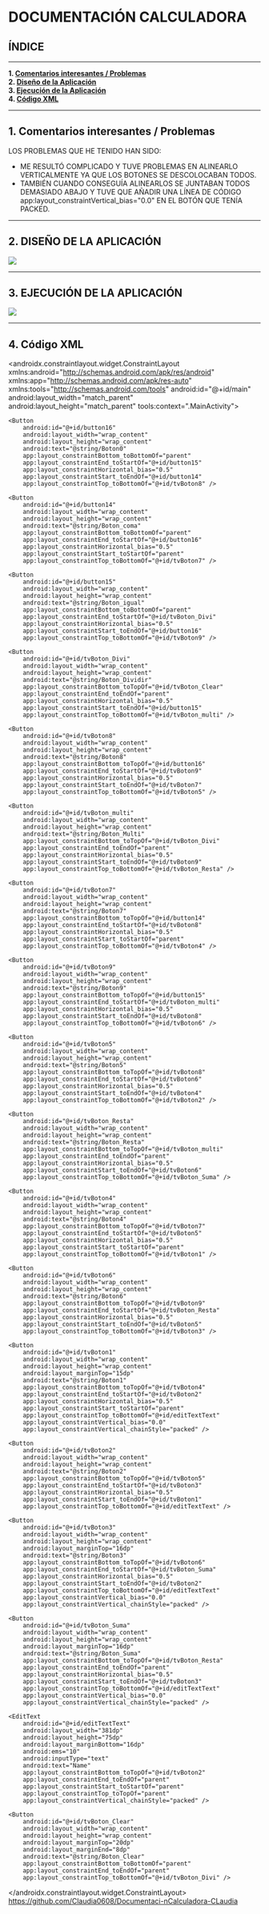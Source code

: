 # DOCUMENTACIÓN CALCULADORA
## ÍNDICE

---

**1. [Comentarios interesantes / Problemas](#1-comentarios-interesantes--problemas)**  
**2. [Diseño de la Aplicación](#2-diseño-de-la-aplicación)**  
**3. [Ejecución de la Aplicación](#3-ejecución-de-la-aplicación)**  
**4. [Código XML](#4-código-xml)**

---

## 1. Comentarios interesantes / Problemas

LOS PROBLEMAS QUE HE TENIDO HAN SIDO:

- ME RESULTÓ COMPLICADO Y TUVE PROBLEMAS EN ALINEARLO VERTICALMENTE YA QUE LOS BOTONES SE DESCOLOCABAN TODOS.
- TAMBIÉN CUANDO CONSEGUÍA ALINEARLOS SE JUNTABAN TODOS DEMASIADO ABAJO Y TUVE QUE AÑADIR UNA LÍNEA DE CÓDIGO  app:layout_constraintVertical_bias="0.0" 
  EN EL BOTÓN QUE TENÍA PACKED.

---

## 2. DISEÑO DE LA APLICACIÓN
<IMG SRC="Diseño.jpg">

---
## 3. EJECUCIÓN DE LA APLICACIÓN
<IMG SRC="Ejecucion.jpg">

---
## 4. Código XML 
<?xml version="1.0" encoding="utf-8"?>
<androidx.constraintlayout.widget.ConstraintLayout xmlns:android="http://schemas.android.com/apk/res/android"
    xmlns:app="http://schemas.android.com/apk/res-auto"
    xmlns:tools="http://schemas.android.com/tools"
    android:id="@+id/main"
    android:layout_width="match_parent"
    android:layout_height="match_parent"
    tools:context=".MainActivity">

    <Button
        android:id="@+id/button16"
        android:layout_width="wrap_content"
        android:layout_height="wrap_content"
        android:text="@string/Boton0"
        app:layout_constraintBottom_toBottomOf="parent"
        app:layout_constraintEnd_toStartOf="@+id/button15"
        app:layout_constraintHorizontal_bias="0.5"
        app:layout_constraintStart_toEndOf="@+id/button14"
        app:layout_constraintTop_toBottomOf="@+id/tvBoton8" />

    <Button
        android:id="@+id/button14"
        android:layout_width="wrap_content"
        android:layout_height="wrap_content"
        android:text="@string/Boton_coma"
        app:layout_constraintBottom_toBottomOf="parent"
        app:layout_constraintEnd_toStartOf="@+id/button16"
        app:layout_constraintHorizontal_bias="0.5"
        app:layout_constraintStart_toStartOf="parent"
        app:layout_constraintTop_toBottomOf="@+id/tvBoton7" />

    <Button
        android:id="@+id/button15"
        android:layout_width="wrap_content"
        android:layout_height="wrap_content"
        android:text="@string/Boton_igual"
        app:layout_constraintBottom_toBottomOf="parent"
        app:layout_constraintEnd_toStartOf="@+id/tvBoton_Divi"
        app:layout_constraintHorizontal_bias="0.5"
        app:layout_constraintStart_toEndOf="@+id/button16"
        app:layout_constraintTop_toBottomOf="@+id/tvBoton9" />

    <Button
        android:id="@+id/tvBoton_Divi"
        android:layout_width="wrap_content"
        android:layout_height="wrap_content"
        android:text="@string/Boton_Dividir"
        app:layout_constraintBottom_toTopOf="@+id/tvBoton_Clear"
        app:layout_constraintEnd_toEndOf="parent"
        app:layout_constraintHorizontal_bias="0.5"
        app:layout_constraintStart_toEndOf="@+id/button15"
        app:layout_constraintTop_toBottomOf="@+id/tvBoton_multi" />

    <Button
        android:id="@+id/tvBoton8"
        android:layout_width="wrap_content"
        android:layout_height="wrap_content"
        android:text="@string/Boton8"
        app:layout_constraintBottom_toTopOf="@+id/button16"
        app:layout_constraintEnd_toStartOf="@+id/tvBoton9"
        app:layout_constraintHorizontal_bias="0.5"
        app:layout_constraintStart_toEndOf="@+id/tvBoton7"
        app:layout_constraintTop_toBottomOf="@+id/tvBoton5" />

    <Button
        android:id="@+id/tvBoton_multi"
        android:layout_width="wrap_content"
        android:layout_height="wrap_content"
        android:text="@string/Boton_Multi"
        app:layout_constraintBottom_toTopOf="@+id/tvBoton_Divi"
        app:layout_constraintEnd_toEndOf="parent"
        app:layout_constraintHorizontal_bias="0.5"
        app:layout_constraintStart_toEndOf="@+id/tvBoton9"
        app:layout_constraintTop_toBottomOf="@+id/tvBoton_Resta" />

    <Button
        android:id="@+id/tvBoton7"
        android:layout_width="wrap_content"
        android:layout_height="wrap_content"
        android:text="@string/Boton7"
        app:layout_constraintBottom_toTopOf="@+id/button14"
        app:layout_constraintEnd_toStartOf="@+id/tvBoton8"
        app:layout_constraintHorizontal_bias="0.5"
        app:layout_constraintStart_toStartOf="parent"
        app:layout_constraintTop_toBottomOf="@+id/tvBoton4" />

    <Button
        android:id="@+id/tvBoton9"
        android:layout_width="wrap_content"
        android:layout_height="wrap_content"
        android:text="@string/Boton9"
        app:layout_constraintBottom_toTopOf="@+id/button15"
        app:layout_constraintEnd_toStartOf="@+id/tvBoton_multi"
        app:layout_constraintHorizontal_bias="0.5"
        app:layout_constraintStart_toEndOf="@+id/tvBoton8"
        app:layout_constraintTop_toBottomOf="@+id/tvBoton6" />

    <Button
        android:id="@+id/tvBoton5"
        android:layout_width="wrap_content"
        android:layout_height="wrap_content"
        android:text="@string/Boton5"
        app:layout_constraintBottom_toTopOf="@+id/tvBoton8"
        app:layout_constraintEnd_toStartOf="@+id/tvBoton6"
        app:layout_constraintHorizontal_bias="0.5"
        app:layout_constraintStart_toEndOf="@+id/tvBoton4"
        app:layout_constraintTop_toBottomOf="@+id/tvBoton2" />

    <Button
        android:id="@+id/tvBoton_Resta"
        android:layout_width="wrap_content"
        android:layout_height="wrap_content"
        android:text="@string/Boton_Resta"
        app:layout_constraintBottom_toTopOf="@+id/tvBoton_multi"
        app:layout_constraintEnd_toEndOf="parent"
        app:layout_constraintHorizontal_bias="0.5"
        app:layout_constraintStart_toEndOf="@+id/tvBoton6"
        app:layout_constraintTop_toBottomOf="@+id/tvBoton_Suma" />

    <Button
        android:id="@+id/tvBoton4"
        android:layout_width="wrap_content"
        android:layout_height="wrap_content"
        android:text="@string/Boton4"
        app:layout_constraintBottom_toTopOf="@+id/tvBoton7"
        app:layout_constraintEnd_toStartOf="@+id/tvBoton5"
        app:layout_constraintHorizontal_bias="0.5"
        app:layout_constraintStart_toStartOf="parent"
        app:layout_constraintTop_toBottomOf="@+id/tvBoton1" />

    <Button
        android:id="@+id/tvBoton6"
        android:layout_width="wrap_content"
        android:layout_height="wrap_content"
        android:text="@string/Boton6"
        app:layout_constraintBottom_toTopOf="@+id/tvBoton9"
        app:layout_constraintEnd_toStartOf="@+id/tvBoton_Resta"
        app:layout_constraintHorizontal_bias="0.5"
        app:layout_constraintStart_toEndOf="@+id/tvBoton5"
        app:layout_constraintTop_toBottomOf="@+id/tvBoton3" />

    <Button
        android:id="@+id/tvBoton1"
        android:layout_width="wrap_content"
        android:layout_height="wrap_content"
        android:layout_marginTop="15dp"
        android:text="@string/Boton1"
        app:layout_constraintBottom_toTopOf="@+id/tvBoton4"
        app:layout_constraintEnd_toStartOf="@+id/tvBoton2"
        app:layout_constraintHorizontal_bias="0.5"
        app:layout_constraintStart_toStartOf="parent"
        app:layout_constraintTop_toBottomOf="@+id/editTextText"
        app:layout_constraintVertical_bias="0.0"
        app:layout_constraintVertical_chainStyle="packed" />

    <Button
        android:id="@+id/tvBoton2"
        android:layout_width="wrap_content"
        android:layout_height="wrap_content"
        android:text="@string/Boton2"
        app:layout_constraintBottom_toTopOf="@+id/tvBoton5"
        app:layout_constraintEnd_toStartOf="@+id/tvBoton3"
        app:layout_constraintHorizontal_bias="0.5"
        app:layout_constraintStart_toEndOf="@+id/tvBoton1"
        app:layout_constraintTop_toBottomOf="@+id/editTextText" />

    <Button
        android:id="@+id/tvBoton3"
        android:layout_width="wrap_content"
        android:layout_height="wrap_content"
        android:layout_marginTop="16dp"
        android:text="@string/Boton3"
        app:layout_constraintBottom_toTopOf="@+id/tvBoton6"
        app:layout_constraintEnd_toStartOf="@+id/tvBoton_Suma"
        app:layout_constraintHorizontal_bias="0.5"
        app:layout_constraintStart_toEndOf="@+id/tvBoton2"
        app:layout_constraintTop_toBottomOf="@+id/editTextText"
        app:layout_constraintVertical_bias="0.0"
        app:layout_constraintVertical_chainStyle="packed" />

    <Button
        android:id="@+id/tvBoton_Suma"
        android:layout_width="wrap_content"
        android:layout_height="wrap_content"
        android:layout_marginTop="16dp"
        android:text="@string/Boton_Suma"
        app:layout_constraintBottom_toTopOf="@+id/tvBoton_Resta"
        app:layout_constraintEnd_toEndOf="parent"
        app:layout_constraintHorizontal_bias="0.5"
        app:layout_constraintStart_toEndOf="@+id/tvBoton3"
        app:layout_constraintTop_toBottomOf="@+id/editTextText"
        app:layout_constraintVertical_bias="0.0"
        app:layout_constraintVertical_chainStyle="packed" />

    <EditText
        android:id="@+id/editTextText"
        android:layout_width="381dp"
        android:layout_height="75dp"
        android:layout_marginBottom="16dp"
        android:ems="10"
        android:inputType="text"
        android:text="Name"
        app:layout_constraintBottom_toTopOf="@+id/tvBoton2"
        app:layout_constraintEnd_toEndOf="parent"
        app:layout_constraintStart_toStartOf="parent"
        app:layout_constraintTop_toTopOf="parent"
        app:layout_constraintVertical_chainStyle="packed" />

    <Button
        android:id="@+id/tvBoton_Clear"
        android:layout_width="wrap_content"
        android:layout_height="wrap_content"
        android:layout_marginTop="20dp"
        android:layout_marginEnd="8dp"
        android:text="@string/Boton_Clear"
        app:layout_constraintBottom_toBottomOf="parent"
        app:layout_constraintEnd_toEndOf="parent"
        app:layout_constraintTop_toBottomOf="@+id/tvBoton_Divi" />


</androidx.constraintlayout.widget.ConstraintLayout>
https://github.com/Claudia0608/Documentaci-nCalculadora-CLaudia
